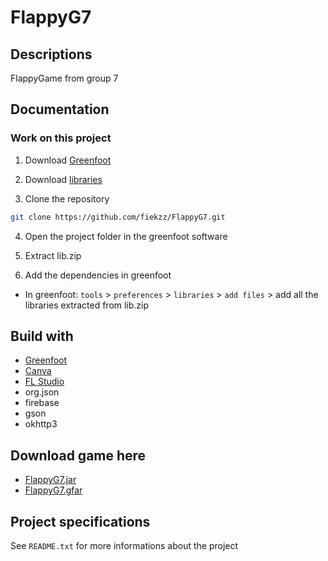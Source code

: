 # FlappyG7
## Descriptions
FlappyGame from group 7

## Documentation
### Work on this project
1. Download <a href="https://www.greenfoot.org/download">Greenfoot</a>
2. Download <a href="https://drive.google.com/file/d/18v4pKjuOni8TyGH1qS9HcqwGrWcqg-ho/view?usp=sharing">libraries</a>

3. Clone the repository
```sh
git clone https://github.com/fiekzz/FlappyG7.git
```

4. Open the project folder in the greenfoot software

5. Extract lib.zip
6. Add the dependencies in greenfoot
* In greenfoot: `tools` > `preferences` > `libraries` > `add files` > add all the libraries extracted from lib.zip

## Build with
* [Greenfoot](https://www.greenfoot.org/)
* [Canva](https://www.canva.com/)
* [FL Studio](https://www.image-line.com/)
* org.json
* firebase
* gson
* okhttp3

## Download game here
* <a href="https://drive.google.com/file/d/1DK38Bk85Ovu4M1tmWDQsmcLV0Wlo-c9i/view?usp=sharing">FlappyG7.jar</a>
* <a href="https://drive.google.com/file/d/11cSrCfifmgMfcO4hyW1_dje3c1FU3QfY/view?usp=sharing">FlappyG7.gfar</a>

## Project specifications
See `README.txt` for more informations about the project

